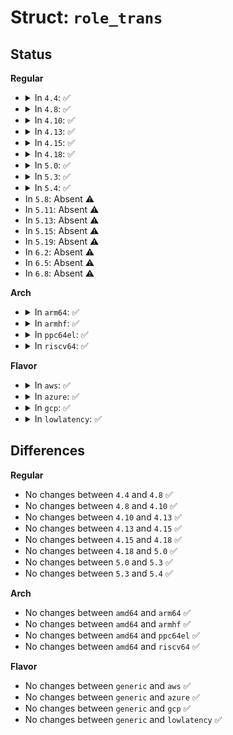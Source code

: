 # Struct: <code>role_trans</code>

## Status
<b>Regular</b>
<ul>
<li>
<details>
<summary>In <code>4.4</code>: ✅</summary>

```c
struct role_trans {
    u32 role;
    u32 type;
    u32 tclass;
    u32 new_role;
    struct role_trans *next;
};
```
</details>
</li>
<li>
<details>
<summary>In <code>4.8</code>: ✅</summary>

```c
struct role_trans {
    u32 role;
    u32 type;
    u32 tclass;
    u32 new_role;
    struct role_trans *next;
};
```
</details>
</li>
<li>
<details>
<summary>In <code>4.10</code>: ✅</summary>

```c
struct role_trans {
    u32 role;
    u32 type;
    u32 tclass;
    u32 new_role;
    struct role_trans *next;
};
```
</details>
</li>
<li>
<details>
<summary>In <code>4.13</code>: ✅</summary>

```c
struct role_trans {
    u32 role;
    u32 type;
    u32 tclass;
    u32 new_role;
    struct role_trans *next;
};
```
</details>
</li>
<li>
<details>
<summary>In <code>4.15</code>: ✅</summary>

```c
struct role_trans {
    u32 role;
    u32 type;
    u32 tclass;
    u32 new_role;
    struct role_trans *next;
};
```
</details>
</li>
<li>
<details>
<summary>In <code>4.18</code>: ✅</summary>

```c
struct role_trans {
    u32 role;
    u32 type;
    u32 tclass;
    u32 new_role;
    struct role_trans *next;
};
```
</details>
</li>
<li>
<details>
<summary>In <code>5.0</code>: ✅</summary>

```c
struct role_trans {
    u32 role;
    u32 type;
    u32 tclass;
    u32 new_role;
    struct role_trans *next;
};
```
</details>
</li>
<li>
<details>
<summary>In <code>5.3</code>: ✅</summary>

```c
struct role_trans {
    u32 role;
    u32 type;
    u32 tclass;
    u32 new_role;
    struct role_trans *next;
};
```
</details>
</li>
<li>
<details>
<summary>In <code>5.4</code>: ✅</summary>

```c
struct role_trans {
    u32 role;
    u32 type;
    u32 tclass;
    u32 new_role;
    struct role_trans *next;
};
```
</details>
</li>
<li>
In <code>5.8</code>: Absent ⚠️
</li>
<li>
In <code>5.11</code>: Absent ⚠️
</li>
<li>
In <code>5.13</code>: Absent ⚠️
</li>
<li>
In <code>5.15</code>: Absent ⚠️
</li>
<li>
In <code>5.19</code>: Absent ⚠️
</li>
<li>
In <code>6.2</code>: Absent ⚠️
</li>
<li>
In <code>6.5</code>: Absent ⚠️
</li>
<li>
In <code>6.8</code>: Absent ⚠️
</li>
</ul>
<b>Arch</b>
<ul>
<li>
<details>
<summary>In <code>arm64</code>: ✅</summary>

```c
struct role_trans {
    u32 role;
    u32 type;
    u32 tclass;
    u32 new_role;
    struct role_trans *next;
};
```
</details>
</li>
<li>
<details>
<summary>In <code>armhf</code>: ✅</summary>

```c
struct role_trans {
    u32 role;
    u32 type;
    u32 tclass;
    u32 new_role;
    struct role_trans *next;
};
```
</details>
</li>
<li>
<details>
<summary>In <code>ppc64el</code>: ✅</summary>

```c
struct role_trans {
    u32 role;
    u32 type;
    u32 tclass;
    u32 new_role;
    struct role_trans *next;
};
```
</details>
</li>
<li>
<details>
<summary>In <code>riscv64</code>: ✅</summary>

```c
struct role_trans {
    u32 role;
    u32 type;
    u32 tclass;
    u32 new_role;
    struct role_trans *next;
};
```
</details>
</li>
</ul>
<b>Flavor</b>
<ul>
<li>
<details>
<summary>In <code>aws</code>: ✅</summary>

```c
struct role_trans {
    u32 role;
    u32 type;
    u32 tclass;
    u32 new_role;
    struct role_trans *next;
};
```
</details>
</li>
<li>
<details>
<summary>In <code>azure</code>: ✅</summary>

```c
struct role_trans {
    u32 role;
    u32 type;
    u32 tclass;
    u32 new_role;
    struct role_trans *next;
};
```
</details>
</li>
<li>
<details>
<summary>In <code>gcp</code>: ✅</summary>

```c
struct role_trans {
    u32 role;
    u32 type;
    u32 tclass;
    u32 new_role;
    struct role_trans *next;
};
```
</details>
</li>
<li>
<details>
<summary>In <code>lowlatency</code>: ✅</summary>

```c
struct role_trans {
    u32 role;
    u32 type;
    u32 tclass;
    u32 new_role;
    struct role_trans *next;
};
```
</details>
</li>
</ul>

## Differences
<b>Regular</b>
<ul>
<li>
No changes between <code>4.4</code> and <code>4.8</code> ✅
</li>
<li>
No changes between <code>4.8</code> and <code>4.10</code> ✅
</li>
<li>
No changes between <code>4.10</code> and <code>4.13</code> ✅
</li>
<li>
No changes between <code>4.13</code> and <code>4.15</code> ✅
</li>
<li>
No changes between <code>4.15</code> and <code>4.18</code> ✅
</li>
<li>
No changes between <code>4.18</code> and <code>5.0</code> ✅
</li>
<li>
No changes between <code>5.0</code> and <code>5.3</code> ✅
</li>
<li>
No changes between <code>5.3</code> and <code>5.4</code> ✅
</li>
</ul>
<b>Arch</b>
<ul>
<li>
No changes between <code>amd64</code> and <code>arm64</code> ✅
</li>
<li>
No changes between <code>amd64</code> and <code>armhf</code> ✅
</li>
<li>
No changes between <code>amd64</code> and <code>ppc64el</code> ✅
</li>
<li>
No changes between <code>amd64</code> and <code>riscv64</code> ✅
</li>
</ul>
<b>Flavor</b>
<ul>
<li>
No changes between <code>generic</code> and <code>aws</code> ✅
</li>
<li>
No changes between <code>generic</code> and <code>azure</code> ✅
</li>
<li>
No changes between <code>generic</code> and <code>gcp</code> ✅
</li>
<li>
No changes between <code>generic</code> and <code>lowlatency</code> ✅
</li>
</ul>
